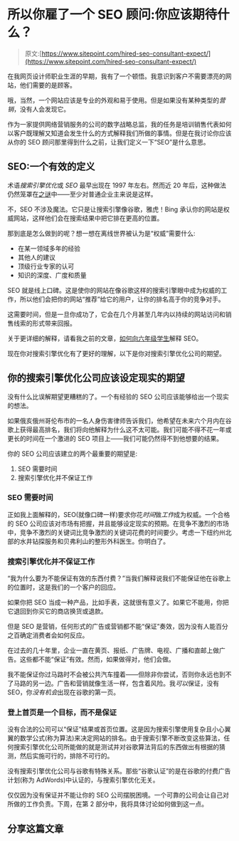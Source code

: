 # 所以你雇了一个 SEO 顾问:你应该期待什么？

> 原文:[https://www.sitepoint.com/hired-seo-consultant-expect/](https://www.sitepoint.com/hired-seo-consultant-expect/)

在我网页设计师职业生涯的早期，我有了一个顿悟。我意识到客户不需要漂亮的网站，他们需要的是顾客。

哦，当然，一个网站应该是专业的外观和易于使用。但是如果没有某种类型的*营销*，没有人会发现它。

作为一家提供网络营销服务的公司的数字战略总监，我的任务是培训销售代表如何以客户既理解又知道会发生什么的方式解释我们所做的事情。但是在我讨论你应该从你的 SEO 顾问那里得到什么之前，让我们定义一下“SEO”是什么意思。

## SEO:一个有效的定义

术语*搜索引擎优化*或 *SEO* 最早出现在 1997 年左右。然而近 20 年后，这种做法仍然笼罩在[之谜](http://www.rankedhard.com/black-magic-seo.php)中——至少对普通企业主来说是这样。

不，SEO 不涉及魔法。它只是让搜索引擎像谷歌，雅虎！Bing 承认你的网站是权威网站，这样他们会在搜索结果中把它排在更高的位置。

那到底是怎么做到的呢？想一想在离线世界被认为是“权威”需要什么:

*   在某一领域多年的经验
*   其他人的建议
*   顶级行业专家的认可
*   知识的深度、广度和质量

SEO 就是线上口碑。这是使你的网站在像谷歌这样的搜索引擎眼中成为权威的工作，所以他们会把你的网站“推荐”给它的用户，让你的排名高于你的竞争对手。

这需要时间，但是一旦你成功了，它会在几个月甚至几年内以持续的网站访问和销售线索的形式带来回报。

关于更详细的解释，请看我之前的文章，[如何向六年级学生](https://www.sitepoint.com/how-to-explain-seo-to-a-sixth-grader/)解释 SEO。

现在你对搜索引擎优化有了更好的理解，以下是你对搜索引擎优化公司的期望。

## 你的搜索引擎优化公司应该设定现实的期望

没有什么比误解期望更糟糕的了。一个有经验的 SEO 公司应该能够给出一个现实的想法。

如果俄亥俄州哥伦布市的一名人身伤害律师告诉我们，他希望在未来六个月内在谷歌上获得最高排名，我们将向他解释为什么这不太可能。我们可能不得不花一年或更长的时间在一个激进的 SEO 项目上——我们可能仍然得不到他想要的结果。

你的 SEO 公司应该建立的两个最重要的期望是:

1.  SEO 需要时间
2.  搜索引擎优化并不保证工作

### SEO 需要时间

正如我上面解释的，SEO(就像口碑一样)要求你花*时间*做*工作*成为权威。一个合格的 SEO 公司应该对市场有把握，并且能够设定现实的预期。在竞争不激烈的市场中，竞争不激烈的关键词比竞争激烈的关键词花费的时间要少。考虑一下纽约州北部的水井钻探服务和贝弗利山的整形外科医生。你明白了。

### 搜索引擎优化并不保证工作

“我为什么要为不能保证有效的东西付费？”当我们解释说我们不能保证他在谷歌上的位置时，这是我们的一个客户的回应。

如果你把 SEO 当成一种产品，比如手表，这就很有意义了。如果它不能用，你把它退回到你买它的商店换货或退款。

但是 SEO 是营销，任何形式的广告或营销都不能“保证”奏效，因为没有人能百分之百确定消费者会如何反应。

在过去的几十年里，企业一直在黄页、报纸、广告牌、电视、广播和直邮上做广告。这些都不能“保证”有效。然而，如果做得对，他们会做。

我不能保证你过马路时不会被公共汽车撞着——但除非你尝试，否则你永远也到不了马路的另一边。广告和营销就像生活一样，包含着风险。我*可以*保证，没有 SEO，你*没有机会*出现在谷歌的第一页。

### 登上首页是一个目标，而不是保证

没有合法的公司可以“保证”结果或首页位置。这是因为搜索引擎使用复杂且小心翼翼的数学公式(称为算法)来决定网站的排名。由于搜索引擎不断改变这些算法，任何搜索引擎优化公司所能做的就是测试并对谷歌算法背后的东西做出有根据的猜测，然后实施可行的，排除不可行的。

没有搜索引擎优化公司与谷歌有特殊关系。那些“谷歌认证”的是在谷歌的付费广告计划(称为 AdWords)中认证的，与搜索引擎优化无关。

仅仅因为没有保证并不能让你的 SEO 公司摆脱困境。一个可靠的公司会让自己对所做的工作负责。下周，在第 2 部分中，我将具体讨论如何做到这一点。

## 分享这篇文章
